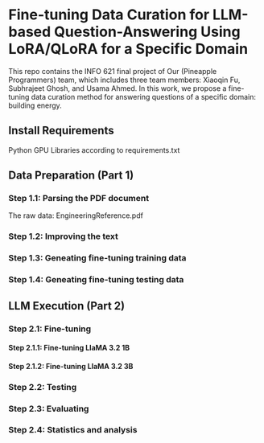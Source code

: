 # Fine-tuning Data Curation for LLM-based Question-Answering Using LoRA/QLoRA for a Specific Domain

This repo contains the INFO 621 final project of Our (Pineapple Programmers) team, which includes three team members: Xiaoqin Fu, Subhrajeet Ghosh, and Usama Ahmed. In this work, we propose a fine-tuning data curation method for answering questions of a specific domain: building energy.

## Install Requirements
  Python
  GPU
  Libraries according to requirements.txt
  
## Data Preparation (Part 1)

### Step 1.1: Parsing the PDF document
 The raw data: EngineeringReference.pdf
 
### Step 1.2: Improving the text

### Step 1.3: Geneating fine-tuning training data

### Step 1.4: Geneating fine-tuning testing data


## LLM Execution (Part 2)

### Step 2.1: Fine-tuning
#### Step 2.1.1: Fine-tuning LlaMA 3.2 1B
#### Step 2.1.2: Fine-tuning LlaMA 3.2 3B

### Step 2.2: Testing

### Step 2.3: Evaluating

### Step 2.4: Statistics and analysis
